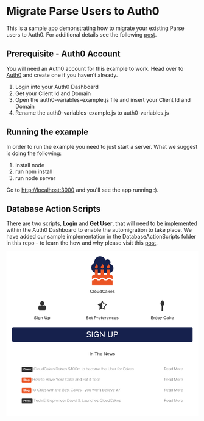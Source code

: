 # Migrate Parse Users to Auth0

This is a sample app demonstrating how to migrate your existing Parse users to Auth0. For additional details see the following [post](htps://auth0.com/blog).

## Prerequisite - Auth0 Account

You will need an Auth0 account for this example to work. Head over to [Auth0](https://auth0.com) and create one if you haven't already.

1. Login into your Auth0 Dashboard
2. Get your Client Id and Domain
3. Open the auth0-variables-example.js file and insert your Client Id and Domain
4. Rename the auth0-variables-example.js to auth0-variables.js

## Running the example

In order to run the example you need to just start a server. What we suggest is doing the following:

1. Install node
2. run npm install
3. run node server

Go to [http://localhost:3000](http://localhost:3000) and you'll see the app running :).

## Database Action Scripts
There are two scripts, **Login** and **Get User**, that will need to be implemented within the Auth0 Dashboard to enable the automigration to take place. We have added our sample implementation in the DatabaseActionScripts folder in this repo - to learn the how and why please visit this [post](htps://auth0.com/blog).

<p align="center">
  <img src="https://raw.githubusercontent.com/kukicadnan/CloudCakes/master/img/cloud-cakes-main.png" alt="CloudCakes App"/>
</p>